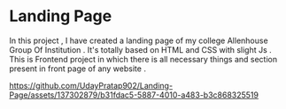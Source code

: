 # Landing Page 
 
In this project , I have created a landing page of my college Allenhouse Group Of Institution .
It's totally based on HTML and CSS with slight Js . This is Frontend project in which there is all necessary things and section present in front page of any website .


https://github.com/UdayPratap902/Landing-Page/assets/137302879/b31fdac5-5887-4010-a483-b3c868325519


